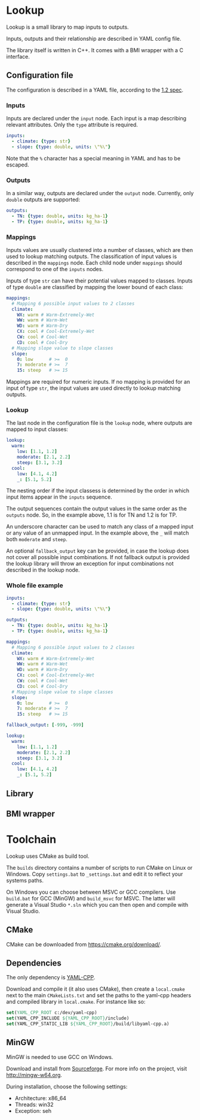 # Lookup

Lookup is a small library to map inputs to outputs.

Inputs, outputs and their relationship are described in YAML config file.

The library itself is written in C++. It comes with a BMI wrapper with a C interface.

## Configuration file

The configuration is described in a YAML file, according to the [1.2 spec](https://yaml.org/spec/1.2/spec.html).

### Inputs

Inputs are declared under the `input` node. Each input is a map describing relevant attributes. Only the `type` attribute is required.

```yaml
inputs:
  - climate: {type: str}
  - slope: {type: double, units: \"%\"}
```

Note that the `%` character has a special meaning in YAML and has to be escaped.

### Outputs

In a similar way, outputs are declared under the `output` node. Currently, only `double` outputs are supported:

```yaml
outputs:
  - TN: {type: double, units: kg_ha-1}
  - TP: {type: double, units: kg_ha-1}
```

### Mappings

Inputs values are usually clustered into a number of classes, which are then used to lookup matching outputs. The classification of input values is described in the `mappings` node. Each child node under `mappings` should correspond to one of the `inputs` nodes.

Inputs of type `str` can have their potential values mapped to classes. Inputs of type `double` are classified by mapping the lower bound of each class:

```yaml
mappings:
  # Mapping 6 possible input values to 2 classes
  climate:
    WX: warm # Warm-Extremely-Wet
    WW: warm # Warm-Wet
    WD: warm # Warm-Dry
    CX: cool # Cool-Extremely-Wet
    CW: cool # Cool-Wet
    CD: cool # Cool-Dry
  # Mapping slope value to slope classes
  slope:
  	0: low      # >=  0
    7: moderate # >=  7
    15: steep   # >= 15
```

Mappings are required for numeric inputs. If no mapping is provided for an input of type `str`, the input values are used directly to lookup matching outputs.

### Lookup

The last node in the configuration file is the `lookup` node, where outputs are mapped to input classes:

```yaml
lookup:
  warm:
    low: [1.1, 1.2]
    moderate: [2.1, 2.2]
    steep: [3.1, 3.2]
  cool:
    low: [4.1, 4.2]
    _: [5.1, 5.2]
```
The nesting order if the input classess is determined by the order in which input items appear in the `inputs` sequence.

The output sequences contain the output values in the same order as the `outputs` node. So, in the example above, 1.1 is for TN and 1.2 is for TP.

An underscore character can be used to match any class of a mapped input or any value of an unmapped input. In the example above, the `_` will match both `moderate` and `steep`.

An optional `fallback_output` key can be provided, in case the lookup does not cover all possible input combinations. If not fallback output is provided the lookup library will throw an exception for input combinations not described in the lookup node.


### Whole file example

```yaml
inputs:
  - climate: {type: str}
  - slope: {type: double, units: \"%\"}

outputs:
  - TN: {type: double, units: kg_ha-1}
  - TP: {type: double, units: kg_ha-1}

mappings:
  # Mapping 6 possible input values to 2 classes
  climate:
    WX: warm # Warm-Extremely-Wet
    WW: warm # Warm-Wet
    WD: warm # Warm-Dry
    CX: cool # Cool-Extremely-Wet
    CW: cool # Cool-Wet
    CD: cool # Cool-Dry
  # Mapping slope value to slope classes
  slope:
  	0: low      # >=  0
    7: moderate # >=  7
    15: steep   # >= 15

fallback_output: [-999, -999]

lookup:
  warm:
    low: [1.1, 1.2]
    moderate: [2.1, 2.2]
    steep: [3.1, 3.2]
  cool:
    low: [4.1, 4.2]
    _: [5.1, 5.2]
```



## Library



## BMI wrapper



# Toolchain

Lookup uses CMake as build tool.

The `builds` directory contains a number of scripts to run CMake on Linux or Windows. Copy `settings.bat` to `_settings.bat` and edit it to reflect your systems paths.

On Windows you can choose between MSVC or GCC compilers. Use `build.bat` for GCC (MinGW) and `build_msvc` for MSVC. The latter will generate a Visual Studio `*.sln` which you can then open and compile with Visual Studio.

## CMake

CMake can be downloaded from https://cmake.org/download/.

## Dependencies

The only dependency is [YAML-CPP](https://github.com/jbeder/yaml-cpp).

Download and compile it (it also uses CMake), then create a `local.cmake` next to the main `CMakeLists.txt` and set the paths to the yaml-cpp headers and compiled library in `local.cmake`. For instance like so:

```cmake
set(YAML_CPP_ROOT c:/dev/yaml-cpp)
set(YAML_CPP_INCLUDE ${YAML_CPP_ROOT}/include)
set(YAML_CPP_STATIC_LIB ${YAML_CPP_ROOT}/build/libyaml-cpp.a)
```


## MinGW

MinGW is needed to use GCC on Windows.

Download and install from [Sourceforge](https://sourceforge.net/projects/mingw-w64/files/Toolchains%20targetting%20Win32/Personal%20Builds/mingw-builds/installer/mingw-w64-install.exe/download). For more info on the project, visit http://mingw-w64.org.

During installation, choose the following settings:

- Architecture: x86_64
- Threads: win32
- Exception: seh

